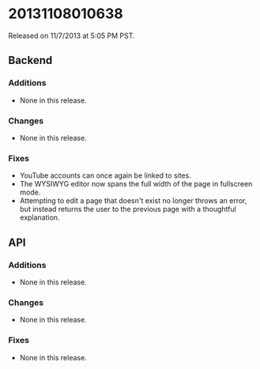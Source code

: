 20131108010638
==============

Released on 11/7/2013 at 5:05 PM PST.

## Backend

### Additions

*   None in this release.

### Changes

*   None in this release.

### Fixes

*   YouTube accounts can once again be linked to sites.
*   The WYSIWYG editor now spans the full width of the page in fullscreen mode.
*   Attempting to edit a page that doesn't exist no longer throws an error, but
    instead returns the user to the previous page with a thoughtful explanation.

## API

### Additions

*   None in this release.

### Changes

*   None in this release.

### Fixes

*   None in this release.
